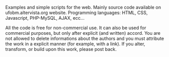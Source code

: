 Examples and simple scripts for the web. Mainly source code available on ufobm.altervista.org website. Programming languages: HTML, CSS, Javascript, PHP-MySQL, AJAX, ecc...

All the code is free for non-commercial use. It can also be used for commercial purposes, but only after explicit (and written) accord. You are not allowed to delete informations about the authors and you must attribute the work in a explicit manner (for example, with a link). If you alter, transform, or build upon this work, please post back.